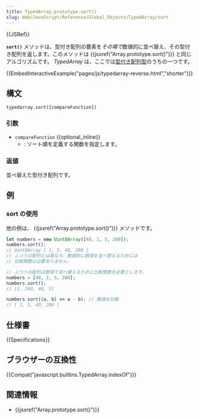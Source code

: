 ```yaml
---
title: TypedArray.prototype.sort()
slug: Web/JavaScript/Reference/Global_Objects/TypedArray/sort
---
```


{{JSRef}}

**`sort()`** メソッドは、型付き配列の要素を*その場で*数値的に並べ替え、その型付き配列を返します。このメソッドは {{jsxref("Array.prototype.sort()")}} と同じアルゴリズムです。 _TypedArray_ は、ここでは[型付き配列型](/ja/docs/Web/JavaScript/Reference/Global_Objects/TypedArray#TypedArray_objects)のうちの一つです。

{{EmbedInteractiveExample("pages/js/typedarray-reverse.html","shorter")}}

## 構文

```
typedarray.sort([compareFunction])
```

### 引数

- `compareFunction` {{optional_inline}}
  - : ソート順を定義する関数を指定します。

### 返値

並べ替えた型付き配列です。

## 例

### sort の使用

他の例は、 {{jsxref("Array.prototype.sort()")}} メソッドです。

```js
let numbers = new Uint8Array([40, 1, 5, 200]);
numbers.sort();
// Uint8Array [ 1, 5, 40, 200 ]
// ふつうの配列とは異なり、数値的に数値を並べ替えるためには
// 比較関数は必要ありません。

// ふつうの配列は数値で並べ替えるために比較関数を必要とします。
numbers = [40, 1, 5, 200];
numbers.sort();
// [1, 200, 40, 5]

numbers.sort((a, b) => a - b); // 数値を比較
// [ 1, 5, 40, 200 ]
```

## 仕様書

{{Specifications}}

## ブラウザーの互換性

{{Compat("javascript.builtins.TypedArray.indexOf")}}

## 関連情報

- {{jsxref("Array.prototype.sort()")}}
